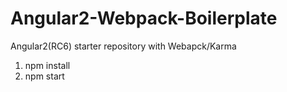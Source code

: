 # Angular2-Webpack-Boilerplate
Angular2(RC6) starter repository with Webapck/Karma

1. npm install
2. npm start


